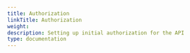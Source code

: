 ```yaml
---
title: Authorization
linkTitle: Authorization
weight: 
description: Setting up initial authorization for the API
type: documentation
---
```

